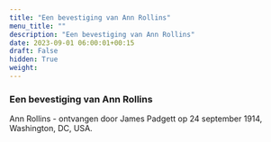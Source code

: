 ```yaml
---
title: "Een bevestiging van Ann Rollins"
menu_title: ""
description: "Een bevestiging van Ann Rollins"
date: 2023-09-01 06:00:01+00:15
draft: False
hidden: True
weight:
---
```

### Een bevestiging van Ann Rollins

Ann Rollins - ontvangen door James Padgett op 24 september 1914, Washington, DC, USA.
